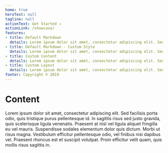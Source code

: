 ```yaml
---
home: true
heroText: null
tagline: null
actionText: Get Started →
actionLink: /showcase/
features:
- title: Default Markdown
  details: Lorem ipsum dolor sit amet, consectetur adipiscing elit. Sed facilisis porta odio, quis tristique purus pellentesque id.
- title: Default Markdown - Custom Style
  details: Lorem ipsum dolor sit amet, consectetur adipiscing elit. Sed facilisis porta odio, quis tristique purus pellentesque id.
- title: Custom Content
  details: Lorem ipsum dolor sit amet, consectetur adipiscing elit. Sed facilisis porta odio, quis tristique purus pellentesque id.
- title: Custom Layout
  details: Lorem ipsum dolor sit amet, consectetur adipiscing elit. Sed facilisis porta odio, quis tristique purus pellentesque id.
footer: Copyright © 2019
---
```

# Content

Lorem ipsum dolor sit amet, consectetur adipiscing elit. Sed facilisis porta odio, quis tristique purus pellentesque id. In sagittis risus sed justo gravida, quis scelerisque ligula venenatis. Praesent at nisl vel ligula aliquet fringilla eu vel mauris. Suspendisse sodales elementum dolor quis dictum. Morbi ut risus magna. Vestibulum efficitur pellentesque odio, vel finibus nisi dapibus vel. Praesent rhoncus est et suscipit volutpat. Proin efficitur velit quam, quis mollis risus sagittis in.